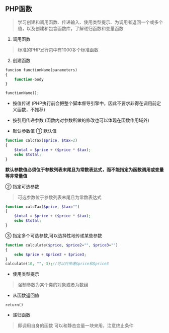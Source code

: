 ## PHP函数
> 学习创建和调用函数、传递输入、使用类型提示、为调用者返回一个或多个值，以及创建和包含函数库，了解递归函数和变量函数

1. 调用函数
> 标准的PHP发行包中有1000多个标准函数

2. 创建函数

```php
funcion functionName(parameters)
{
    function-body
}

functionName();
```

- 按值传递
(PHP执行前会把整个脚本督导引擎中，因此不要求非得在调用前定义函数，不推荐)

- 按引用传递参数
(函数内对参数所做的修改也可以体现在函数作用域外)

- 默认参数值
① 默认值

```php
function calcTax($price, $tax=2)
{
    $total = $price + ($price * $tax);
    echo $total;
}
```
**默认参数值必须位于参数列表末尾且为常数表达式，而不能指定为函数调用或变量等非常量值**

② 指定可选参数
> 可选参数位于参数列表末尾且为常数表达式

```php
function calcTax($price, $tax="")
{
    $total = $price + ($price * $tax);
    echo $total;
}
```

③ 指定多个可选参数,可以选择性地传递某些参数

```php
function calculate($price, $price2="", $price3="")
{
    echo $price + $price2 + $price3;
}
calculate(10, "", 3);//可以只传递$price和$price3
```

- 使用类型提示
> 强制参数为某个类的对象或者为数组

- 从函数返回值

`return()`

- 递归函数
> 即调用自身的函数
    可以和静态变量一块来用，注意终止条件